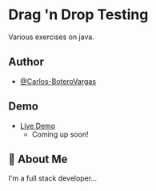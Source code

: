 
# Drag 'n Drop Testing

Various exercises on java.


## Author

- [@Carlos-BoteroVargas](https://github.com/Carlos-BoteroVargas)


## Demo

- [Live Demo](https://github.com/Carlos-BoteroVargas/)
  - Coming up soon!


## 🚀 About Me
I'm a full stack developer...

  
